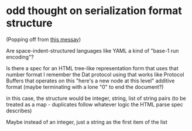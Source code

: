 # odd thought on serialization format structure

(Popping off from [this messay](m2mw3-h1zf4-04am5-cfwg7-byz8w))

Are space-indent-structured languages like YAML a kind of "base-1 run encoding"?

Is there a spec for an HTML tree-like representation form that uses that number format I remember the Dat protocol using that works like Protocol Buffers that operates on this "here's a new node at this level" additive format (maybe terminating with a lone "0" to end the document?)

in this case, the structure would be integer, string, list of string pairs (to be treated as a map - duplicates follow whatever logic the HTML parse spec describes)

Maybe instead of an integer, just a string as the first item of the list
